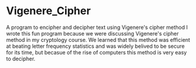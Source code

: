 # Vigenere_Cipher

A program to encipher and decipher text using Vigenere's cipher method I wrote this fun program because we were discussing Vigenere's cipher method in my cryptology course. We learned that this method was efficient at beating letter frequency statistics and was widely belived to be secure for its time, but becasue of the rise of computers this method is very easy to decipher.

